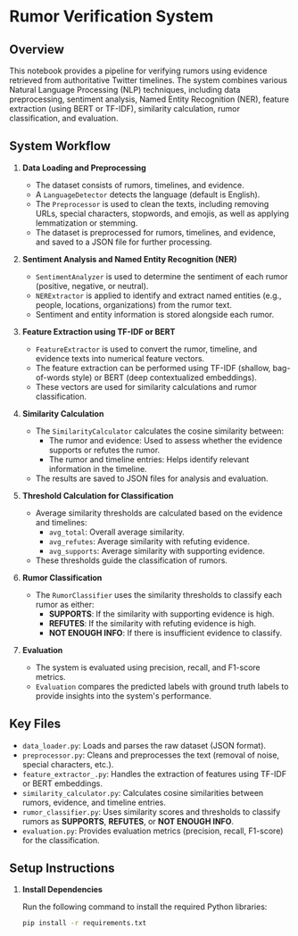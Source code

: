 # Rumor Verification System

## Overview

This notebook provides a pipeline for verifying rumors using evidence retrieved from authoritative Twitter timelines. The system combines various Natural Language Processing (NLP) techniques, including data preprocessing, sentiment analysis, Named Entity Recognition (NER), feature extraction (using BERT or TF-IDF), similarity calculation, rumor classification, and evaluation.

## System Workflow

1. **Data Loading and Preprocessing**
    - The dataset consists of rumors, timelines, and evidence.
    - A `LanguageDetector` detects the language (default is English).
    - The `Preprocessor` is used to clean the texts, including removing URLs, special characters, stopwords, and emojis, as well as applying lemmatization or stemming.
    - The dataset is preprocessed for rumors, timelines, and evidence, and saved to a JSON file for further processing.

2. **Sentiment Analysis and Named Entity Recognition (NER)**
    - `SentimentAnalyzer` is used to determine the sentiment of each rumor (positive, negative, or neutral).
    - `NERExtractor` is applied to identify and extract named entities (e.g., people, locations, organizations) from the rumor text.
    - Sentiment and entity information is stored alongside each rumor.

3. **Feature Extraction using TF-IDF or BERT**
    - `FeatureExtractor` is used to convert the rumor, timeline, and evidence texts into numerical feature vectors.
    - The feature extraction can be performed using TF-IDF (shallow, bag-of-words style) or BERT (deep contextualized embeddings).
    - These vectors are used for similarity calculations and rumor classification.

4. **Similarity Calculation**
    - The `SimilarityCalculator` calculates the cosine similarity between:
      - The rumor and evidence: Used to assess whether the evidence supports or refutes the rumor.
      - The rumor and timeline entries: Helps identify relevant information in the timeline.
    - The results are saved to JSON files for analysis and evaluation.

5. **Threshold Calculation for Classification**
    - Average similarity thresholds are calculated based on the evidence and timelines:
      - `avg_total`: Overall average similarity.
      - `avg_refutes`: Average similarity with refuting evidence.
      - `avg_supports`: Average similarity with supporting evidence.
    - These thresholds guide the classification of rumors.

6. **Rumor Classification**
    - The `RumorClassifier` uses the similarity thresholds to classify each rumor as either:
      - **SUPPORTS**: If the similarity with supporting evidence is high.
      - **REFUTES**: If the similarity with refuting evidence is high.
      - **NOT ENOUGH INFO**: If there is insufficient evidence to classify.
      
7. **Evaluation**
    - The system is evaluated using precision, recall, and F1-score metrics.
    - `Evaluation` compares the predicted labels with ground truth labels to provide insights into the system's performance.

## Key Files

- `data_loader.py`: Loads and parses the raw dataset (JSON format).
- `preprocessor.py`: Cleans and preprocesses the text (removal of noise, special characters, etc.).
- `feature_extractor_.py`: Handles the extraction of features using TF-IDF or BERT embeddings.
- `similarity_calculator.py`: Calculates cosine similarities between rumors, evidence, and timeline entries.
- `rumor_classifier.py`: Uses similarity scores and thresholds to classify rumors as **SUPPORTS**, **REFUTES**, or **NOT ENOUGH INFO**.
- `evaluation.py`: Provides evaluation metrics (precision, recall, F1-score) for the classification.

## Setup Instructions

1. **Install Dependencies**

   Run the following command to install the required Python libraries:

   ```bash
   pip install -r requirements.txt
